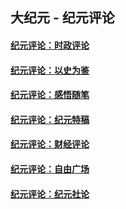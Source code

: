 ## 大纪元 - 纪元评论

#### [纪元评论：时政评论](indexes/nsc1025/README.md?08120330)
#### [纪元评论：以史为鉴](indexes/nsc1028/README.md?08120330)
#### [纪元评论：感悟随笔](indexes/nsc1035/README.md?08120330)
#### [纪元评论：纪元特稿](indexes/nsc424/README.md?08120330)
#### [纪元评论：财经评论](indexes/nsc1026/README.md?08120330)
#### [纪元评论：自由广场](indexes/nsc993/README.md?08120330)
#### [纪元评论：纪元社论](indexes/nsc422/README.md?08120330)
